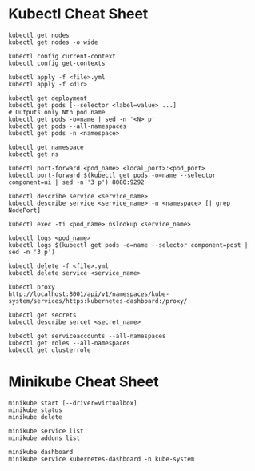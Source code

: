 # Kubectl Cheat Sheet

    kubectl get nodes
    kubectl get nodes -o wide

    kubectl config current-context
    kubectl config get-contexts

    kubectl apply -f <file>.yml
    kubectl apply -f <dir>

    kubectl get deployment
    kubectl get pods [--selector <label=value> ...]
    # Outputs only Nth pod name
    kubectl get pods -o=name | sed -n '<N> p'
    kubectl get pods --all-namespaces
    kubectl get pods -n <namespace>

    kubectl get namespace
    kubectl get ns

    kubectl port-forward <pod_name> <local_port>:<pod_port>
    kubectl port-forward $(kubectl get pods -o=name --selector component=ui | sed -n '3 p') 8080:9292

    kubectl describe service <service_name>
    kubectl describe service <service_name> -n <namespace> [| grep NodePort]

    kubectl exec -ti <pod_name> nslookup <service_name>

    kubectl logs <pod_name>
    kubectl logs $(kubectl get pods -o=name --selector component=post | sed -n '3 p')

    kubectl delete -f <file>.yml
    kubectl delete service <service_name>

    kubectl proxy
    http://localhost:8001/api/v1/namespaces/kube-system/services/https:kubernetes-dashboard:/proxy/

    kubectl get secrets
    kubectl describe sercet <secret_name>

    kubectl get serviceaccounts --all-namespaces
    kubectl get roles --all-namespaces
    kubectl get clusterrole

# Minikube Cheat Sheet

    minikube start [--driver=virtualbox]
    minikube status
    minikube delete

    minikube service list
    minikube addons list

    minikube dashboard
    minikube service kubernetes-dashboard -n kube-system
